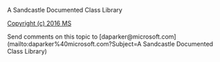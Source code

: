﻿A Sandcastle Documented Class Library


<p><a href='Copyright (c) 2016 MS' target='_blank'>Copyright (c) 2016 MS</a></p>
Send comments on this topic to [daparker@microsoft.com](mailto:daparker%40microsoft.com?Subject=A Sandcastle Documented Class Library)
